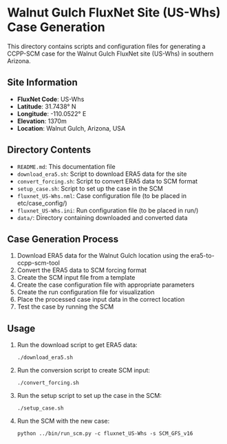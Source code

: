 # Walnut Gulch FluxNet Site (US-Whs) Case Generation

This directory contains scripts and configuration files for generating a CCPP-SCM case for the Walnut Gulch FluxNet site (US-Whs) in southern Arizona.

## Site Information

- **FluxNet Code**: US-Whs
- **Latitude**: 31.7438° N
- **Longitude**: -110.0522° E
- **Elevation**: 1370m
- **Location**: Walnut Gulch, Arizona, USA

## Directory Contents

- `README.md`: This documentation file
- `download_era5.sh`: Script to download ERA5 data for the site
- `convert_forcing.sh`: Script to convert ERA5 data to SCM format
- `setup_case.sh`: Script to set up the case in the SCM
- `fluxnet_US-Whs.nml`: Case configuration file (to be placed in etc/case_config/)
- `fluxnet_US-Whs.ini`: Run configuration file (to be placed in run/)
- `data/`: Directory containing downloaded and converted data

## Case Generation Process

1. Download ERA5 data for the Walnut Gulch location using the era5-to-ccpp-scm-tool
2. Convert the ERA5 data to SCM forcing format
3. Create the SCM input file from a template
4. Create the case configuration file with appropriate parameters
5. Create the run configuration file for visualization
6. Place the processed case input data in the correct location
7. Test the case by running the SCM

## Usage

1. Run the download script to get ERA5 data:
   ```
   ./download_era5.sh
   ```

2. Run the conversion script to create SCM input:
   ```
   ./convert_forcing.sh
   ```

3. Run the setup script to set up the case in the SCM:
   ```
   ./setup_case.sh
   ```

4. Run the SCM with the new case:
   ```
   python ../bin/run_scm.py -c fluxnet_US-Whs -s SCM_GFS_v16
